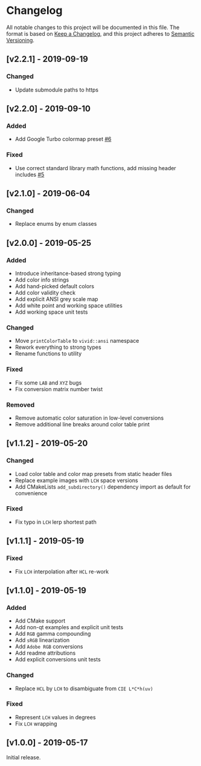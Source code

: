 # Changelog
All notable changes to this project will be documented in this file.
The format is based on [Keep a Changelog](https://keepachangelog.com/en/1.0.0/), and this project adheres to [Semantic Versioning](https://semver.org/spec/v2.0.0.html).


## [v2.2.1] - 2019-09-19

### Changed
- Update submodule paths to https


## [v2.2.0] - 2019-09-10

### Added
- Add Google Turbo colormap preset [\#6](https://github.com/gurki/vivid/pull/6)

### Fixed
- Use correct standard library math functions, add missing header includes [\#5](https://github.com/gurki/vivid/pull/5)


## [v2.1.0] - 2019-06-04

### Changed
- Replace enums by enum classes


## [v2.0.0] - 2019-05-25

### Added
- Introduce inheritance-based strong typing
- Add color info strings
- Add hand-picked default colors
- Add color validity check
- Add explicit ANSI grey scale map
- Add white point and working space utilities
- Add working space unit tests

### Changed
- Move `printColorTable` to `vivid::ansi` namespace
- Rework everything to strong types
- Rename functions to utility

### Fixed
- Fix some `LAB` and `XYZ` bugs
- Fix conversion matrix number twist

### Removed
- Remove automatic color saturation in low-level conversions
- Remove additional line breaks around color table print


## [v1.1.2] - 2019-05-20

### Changed
- Load color table and color map presets from static header files
- Replace example images with `LCH` space versions
- Add CMakeLists `add_subdirectory()` dependency import as default for convenience

### Fixed
- Fix typo in `LCH` lerp shortest path


## [v1.1.1] - 2019-05-19

### Fixed
- Fix `LCH` interpolation after `HCL` re-work


## [v1.1.0] - 2019-05-19

### Added
- Add CMake support
- Add non-qt examples and explicit unit tests
- Add `RGB` gamma compounding
- Add `sRGB` linearization
- Add `Adobe RGB` conversions
- Add readme attributions
- Add explicit conversions unit tests

### Changed
- Replace `HCL` by `LCH` to disambiguate from `CIE L*C*h(uv)`

### Fixed
- Represent `LCH` values in degrees
- Fix `LCH` wrapping


## [v1.0.0] - 2019-05-17
Initial release.
